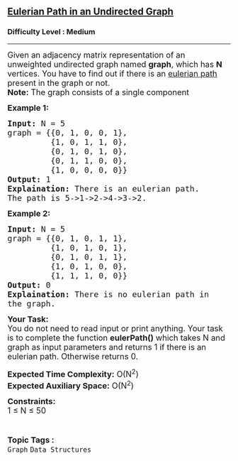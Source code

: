 <h2><a href="https://www.geeksforgeeks.org/problems/eulerian-path-in-an-undirected-graph5052/1?utm_source=geeksforgeeks&utm_medium=ml_article_practice_tab&utm_campaign=article_practice_tab">Eulerian Path in an Undirected Graph</a></h2><h3>Difficulty Level : Medium</h3><hr><div class="problems_problem_content__Xm_eO"><p><span style="font-size: 18px;">Given an adjacency matrix representation of an unweighted undirected graph named&nbsp;<strong>graph</strong>, which has <strong>N</strong> vertices. You have to find out if there is an <a href="https://en.wikipedia.org/wiki/Eulerian_path">eulerian path</a> present in the graph&nbsp;or not.<br><strong>Note:</strong> The graph consists of a single component</span></p>
<p><strong><span style="font-size: 18px;">Example 1:</span></strong></p>
<pre><span style="font-size: 18px;"><strong>Input:</strong> N = 5
graph = {{0, 1, 0, 0, 1}, 
&nbsp;        {1, 0, 1, 1, 0}, 
&nbsp;        {0, 1, 0, 1, 0}, 
&nbsp;        {0, 1, 1, 0, 0}, 
&nbsp;        {1, 0, 0, 0, 0}}
<strong>Output:</strong> 1
<strong>Explaination:</strong> There is an eulerian path. 
The path is 5-&gt;1-&gt;2-&gt;4-&gt;3-&gt;2.</span></pre>
<p><strong><span style="font-size: 18px;">Example 2:</span></strong></p>
<pre><span style="font-size: 18px;"><strong>Input:</strong> N = 5
graph = {{0, 1, 0, 1, 1}, 
&nbsp;        {1, 0, 1, 0, 1}, 
&nbsp;        {0, 1, 0, 1, 1}, 
&nbsp;        {1, 0, 1, 0, 0}, 
&nbsp;        {1, 1, 1, 0, 0}}
<strong>Output:</strong> 0
<strong>Explaination:</strong> There is no eulerian path in 
the graph.</span></pre>
<p><span style="font-size: 18px;"><strong>Your Task:</strong><br>You do not need to read input or print anything. Your task is to complete the function <strong>eulerPath()</strong> which takes N and graph as input parameters and returns 1 if there is an eulerian path. Otherwise returns 0.</span></p>
<p><span style="font-size: 18px;"><strong>Expected Time Complexity:</strong> O(N<sup>2</sup>)<br><strong>Expected Auxiliary Space:</strong> O(N<sup>2</sup>)</span></p>
<p><span style="font-size: 18px;"><strong>Constraints:</strong><br>1 ≤ N ≤ 50&nbsp;</span></p></div><br><p><span style=font-size:18px><strong>Topic Tags : </strong><br><code>Graph</code>&nbsp;<code>Data Structures</code>&nbsp;
